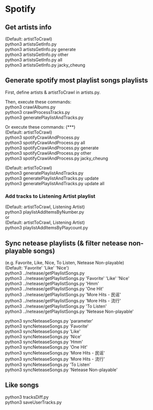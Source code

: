 # Spotify
## Get artists info
(Default: artistToCrawl)  
python3 artistsGetInfo.py  
python3 artistsGetInfo.py generate  
python3 artistsGetInfo.py other  
python3 artistsGetInfo.py all  
python3 artistsGetInfo.py jacky_cheung  



## Generate spotify most playlist songs playlists
First, define artists & artistToCrawl in artists.py.  

Then, execute these commands:  
python3 crawlAlbums.py  
python3 crawlProcessTracks.py  
python3 generatePlaylistAndTracks.py  

Or execute these commands: (***)   
(Default: artistToCrawl)  
python3 spotifyCrawlAndProcess.py  
python3 spotifyCrawlAndProcess.py all  
python3 spotifyCrawlAndProcess.py generate  
python3 spotifyCrawlAndProcess.py other  
python3 spotifyCrawlAndProcess.py jacky_cheung  

(Default: artistToCrawl)  
python3 generatePlaylistAndTracks.py  
python3 generatePlaylistAndTracks.py update  
python3 generatePlaylistAndTracks.py update all  

### Add tracks to Listening Artist playlist
(Default: artistToCrawl, Listening Artist)  
python3 playlistAddItemsByNumber.py  
or  
(Default: artistToCrawl, Listening Artist)  
python3 playlistAddItemsByPlaycount.py  



## Sync netease playlists (& filter netease non-playable songs)
(e.g. Favorite, Like, Nice, To Listen, Netease Non-playable)  
(Default: 'Favorite' 'Like' 'Nice')  
python3 ../netease/getPlaylistSongs.py  
python3 ../netease/getPlaylistSongs.py 'Favorite' 'Like' 'Nice'  
python3 ../netease/getPlaylistSongs.py 'Hmm'  
python3 ../netease/getPlaylistSongs.py 'One Hit'  
python3 ../netease/getPlaylistSongs.py 'More Hits - 民谣'  
python3 ../netease/getPlaylistSongs.py 'More Hits - 流行'  
python3 ../netease/getPlaylistSongs.py 'To Listen'  
python3 ../netease/getPlaylistSongs.py 'Netease Non-playable'  

python3 syncNeteaseSongs.py 'parameter'  
python3 syncNeteaseSongs.py 'Favorite'  
python3 syncNeteaseSongs.py 'Like'  
python3 syncNeteaseSongs.py 'Nice'  
python3 syncNeteaseSongs.py 'Hmm'  
python3 syncNeteaseSongs.py 'One Hit'  
python3 syncNeteaseSongs.py 'More Hits - 民谣'  
python3 syncNeteaseSongs.py 'More Hits - 流行'  
python3 syncNeteaseSongs.py 'To Listen'  
python3 syncNeteaseSongs.py 'Netease Non-playable'  

## Like songs
python3 tracksDiff.py  
python3 saveUserTracks.py  
